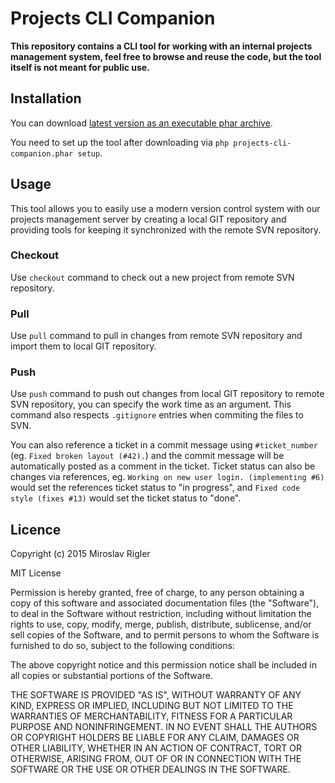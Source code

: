 Projects CLI Companion
======================

**This repository contains a CLI tool for working with an internal projects management system, feel free to browse and
reuse the code, but the tool itself is not meant for public use.**

## Installation

You can download [latest version as an executable phar archive](http://abyss.shadowfall.eu/projects-cli-companion.phar).

You need to set up the tool after downloading via `php projects-cli-companion.phar setup`.

## Usage

This tool allows you to easily use a modern version control system with our projects management server by creating a local
GIT repository and providing tools for keeping it synchronized with the remote SVN repository.

### Checkout

Use `checkout` command to check out a new project from remote SVN repository.

### Pull

Use `pull` command to pull in changes from remote SVN repository and import them to local GIT repository.

### Push

Use `push` command to push out changes from local GIT repository to remote SVN repository, you can specify the work time
as an argument. This command also respects `.gitignore` entries when commiting the files to SVN.

You can also reference a ticket in a commit message using `#ticket_number` (eg. `Fixed broken layout (#42).`) and the commit
message will be automatically posted as a comment in the ticket. Ticket status can also be changes via references, eg.
`Working on new user login. (implementing #6)` would set the references ticket status to "in progress", and `Fixed code style
(fixes #13)` would set the ticket status to "done".

## Licence

Copyright (c) 2015 Miroslav Rigler

MIT License

Permission is hereby granted, free of charge, to any person obtaining
a copy of this software and associated documentation files (the
"Software"), to deal in the Software without restriction, including
without limitation the rights to use, copy, modify, merge, publish,
distribute, sublicense, and/or sell copies of the Software, and to
permit persons to whom the Software is furnished to do so, subject to
the following conditions:

The above copyright notice and this permission notice shall be
included in all copies or substantial portions of the Software.

THE SOFTWARE IS PROVIDED "AS IS", WITHOUT WARRANTY OF ANY KIND,
EXPRESS OR IMPLIED, INCLUDING BUT NOT LIMITED TO THE WARRANTIES OF
MERCHANTABILITY, FITNESS FOR A PARTICULAR PURPOSE AND
NONINFRINGEMENT. IN NO EVENT SHALL THE AUTHORS OR COPYRIGHT HOLDERS BE
LIABLE FOR ANY CLAIM, DAMAGES OR OTHER LIABILITY, WHETHER IN AN ACTION
OF CONTRACT, TORT OR OTHERWISE, ARISING FROM, OUT OF OR IN CONNECTION
WITH THE SOFTWARE OR THE USE OR OTHER DEALINGS IN THE SOFTWARE.

